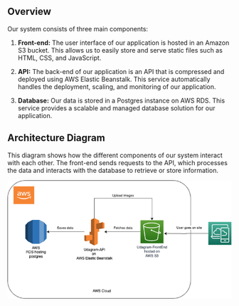 ## Overview

Our system consists of three main components:

1. **Front-end:** The user interface of our application is hosted in an Amazon S3 bucket. This allows us to easily store and serve static files such as HTML, CSS, and JavaScript.

2. **API:** The back-end of our application is an API that is compressed and deployed using AWS Elastic Beanstalk. This service automatically handles the deployment, scaling, and monitoring of our application.

3. **Database:** Our data is stored in a Postgres instance on AWS RDS. This service provides a scalable and managed database solution for our application.

## Architecture Diagram

This diagram shows how the different components of our system interact with each other. The front-end sends requests to the API, which processes the data and interacts with the database to retrieve or store information.

![Architecture Diagram](Architecture.png)